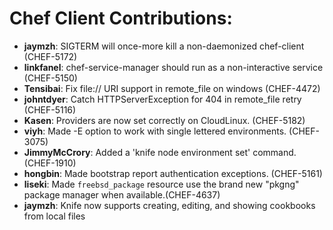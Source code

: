 <!---
This file is reset every time a new release is done. The contents of this file are for the currently unreleased version.

Example Contribution:
* **kalistec**: Improved file resource greatly.
-->
# Chef Client Contributions:

* **jaymzh**: SIGTERM will once-more kill a non-daemonized chef-client (CHEF-5172)
* **linkfanel**: chef-service-manager should run as a non-interactive service (CHEF-5150)
* **Tensibai**: Fix file:// URI support in remote\_file on windows (CHEF-4472)
* **johntdyer**: Catch HTTPServerException for 404 in remote_file retry (CHEF-5116)
* **Kasen**: Providers are now set correctly on CloudLinux. (CHEF-5182)
* **viyh**: Made -E option to work with single lettered environments. (CHEF-3075)
* **JimmyMcCrory**: Added a 'knife node environment set' command. (CHEF-1910)
* **hongbin**: Made bootstrap report authentication exceptions. (CHEF-5161)
* **liseki**: Made `freebsd_package` resource use the brand new "pkgng" package manager when available.(CHEF-4637)
* **jaymzh**: Knife now supports creating, editing, and showing cookbooks from local files 
